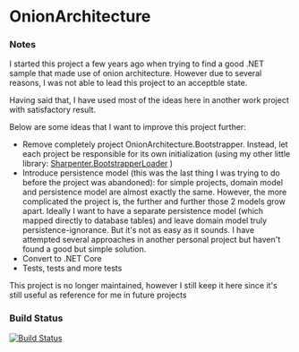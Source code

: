 # OnionArchitecture

### Notes
I started this project a few years ago when trying to find a good .NET sample that made use of onion architecture. However due to several reasons, I was not able to lead this project to an acceptble state.

Having said that, I have used most of the ideas here in another work project with satisfactory result.

Below are some ideas that I want to improve this project further:

- Remove completely project OnionArchitecture.Bootstrapper. Instead, let each project be responsible for its own initialization (using my other little library: [Sharpenter.BootstrapperLoader](https://github.com/hpcsc/Sharpenter.BootstrapperLoader) )
- Introduce persistence model (this was the last thing I was trying to do before the project was abandoned): for simple projects, domain model and persistence model are almost exactly the same. However, the more complicated the project is, the further and further those 2 models grow apart. Ideally I want to have a separate persistence model (which mapped directly to database tables) and leave domain model truly persistence-ignorance. But it's not as easy as it sounds. I have attempted several approaches in another personal project but haven't found a good but simple solution.
- Convert to .NET Core
- Tests, tests and more tests

This project is no longer maintained, however I still keep it here since it's still useful as reference for me in future projects

### Build Status
[![Build Status](https://travis-ci.org/hpcsc/OnionArchitecture.png)](https://travis-ci.org/hpcsc/OnionArchitecture)
